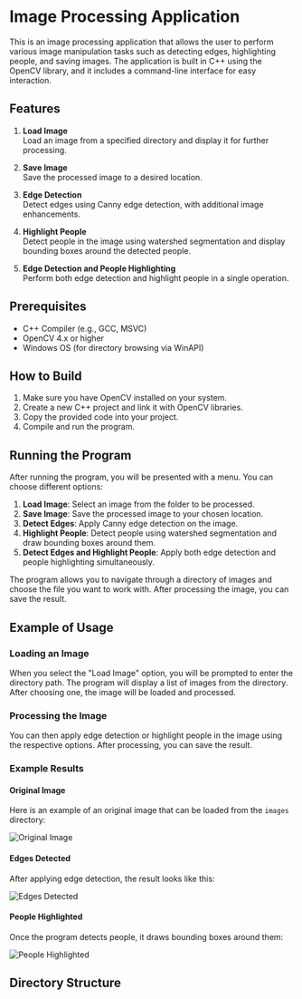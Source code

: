 # Image Processing Application

This is an image processing application that allows the user to perform various image manipulation tasks such as detecting edges, highlighting people, and saving images. The application is built in C++ using the OpenCV library, and it includes a command-line interface for easy interaction.

## Features

1. **Load Image**  
   Load an image from a specified directory and display it for further processing.
   
2. **Save Image**  
   Save the processed image to a desired location.

3. **Edge Detection**  
   Detect edges using Canny edge detection, with additional image enhancements.

4. **Highlight People**  
   Detect people in the image using watershed segmentation and display bounding boxes around the detected people.

5. **Edge Detection and People Highlighting**  
   Perform both edge detection and highlight people in a single operation.

## Prerequisites

- C++ Compiler (e.g., GCC, MSVC)
- OpenCV 4.x or higher
- Windows OS (for directory browsing via WinAPI)

## How to Build

1. Make sure you have OpenCV installed on your system.
2. Create a new C++ project and link it with OpenCV libraries.
3. Copy the provided code into your project.
4. Compile and run the program.

## Running the Program

After running the program, you will be presented with a menu. You can choose different options:

1. **Load Image**: Select an image from the folder to be processed.
2. **Save Image**: Save the processed image to your chosen location.
3. **Detect Edges**: Apply Canny edge detection on the image.
4. **Highlight People**: Detect people using watershed segmentation and draw bounding boxes around them.
5. **Detect Edges and Highlight People**: Apply both edge detection and people highlighting simultaneously.

The program allows you to navigate through a directory of images and choose the file you want to work with. After processing the image, you can save the result.

## Example of Usage

### Loading an Image
When you select the "Load Image" option, you will be prompted to enter the directory path. The program will display a list of images from the directory. After choosing one, the image will be loaded and processed.

### Processing the Image
You can then apply edge detection or highlight people in the image using the respective options. After processing, you can save the result.

### Example Results

#### Original Image
Here is an example of an original image that can be loaded from the `images` directory:

![Original Image](Images/Drone_4.jpg.jpg)

#### Edges Detected
After applying edge detection, the result looks like this:

![Edges Detected](Result/edges_detected.jpg)

#### People Highlighted
Once the program detects people, it draws bounding boxes around them:

![People Highlighted](Result/people_highlighted.jpg)

## Directory Structure
